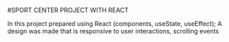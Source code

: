 #SPORT CENTER PROJECT WITH REACT

<p>In this project prepared using React (components, useState, useEffect); A design was made that is responsive to user interactions, scrolling events</p>